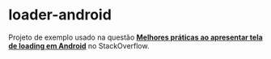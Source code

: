 # loader-android
Projeto de exemplo usado na questão <a href='http://pt.stackoverflow.com/questions/63561/melhores-pr%C3%A1ticas-ao-apresentar-tela-de-loading-em-android'><b>Melhores práticas ao apresentar tela de loading em Android</b></a> 
no StackOverflow.
